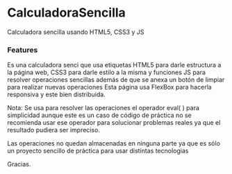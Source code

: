 # CalculadoraSencilla
Calculadora sencilla usando HTML5, CSS3 y JS
### Features

Es una calculadora senci	 que usa etiquetas HTML5 para darle estructura a la página web, CSS3 para darle estilo a la misma y funciones JS para resolver operaciones sencillas además de que se anexa un botón de limpiar para realizar nuevas operaciones
Esta página usa FlexBox para hacerla responsiva y este bien distribuida.

Nota: Se usa para resolver las operaciones el operador eval( ) para simplicidad aunque este es un caso de código de práctica no se recomienda usar ese operador para solucionar problemas reales ya que el resultado pudiera ser impreciso.

Las operaciones no quedan almacenadas en ninguna parte ya que es sólo un proyecto sencillo de práctica para usar distintas tecnologias

Gracias.
